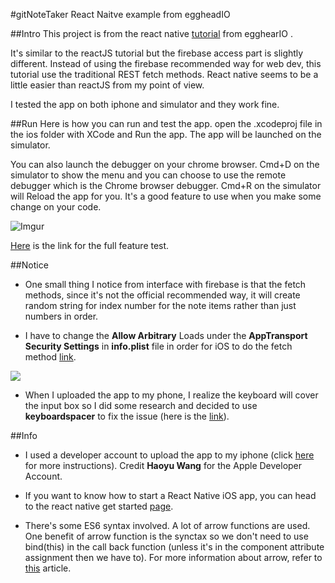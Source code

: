 
#gitNoteTaker React Naitve example from eggheadIO

##Intro
This project is from the react native [tutorial](https://egghead.io/courses/react-native-fundamentals) from egghearIO .

It's similar to the reactJS tutorial but the firebase access part is slightly different. Instead of using the firebase recommended way for web dev, this tutorial use the traditional REST fetch methods. React native seems to be a little easier than reactJS from my point of view. 

I tested the app on both iphone and simulator and they work fine. 

##Run
Here is how you can run and test the app. open the .xcodeproj file in the ios folder with XCode and Run the app. The app will be launched on the simulator. 

You can also launch the debugger on your chrome browser. Cmd+D on the simulator to show the menu and you can choose to use the remote debugger which is the Chrome browser debugger. Cmd+R on the simulator will Reload the app for you. It's a good feature to use when you make some change on your code. 

![Imgur](http://i.imgur.com/JqURUoT.gif)


[Here](https://youtu.be/zVtSmmIdCC8) is the link for the full feature test. 


##Notice
* One small thing I notice from interface with firebase is that the fetch methods, since it's not the official recommended way, it will create random string for index number for the note items rather than just numbers in order.

* I have to change the **Allow Arbitrary** Loads under the **AppTransport Security Settings** in **info.plist** file in order for iOS to do the fetch method 
[link](http://stackoverflow.com/questions/31254725/transport-security-has-blocked-a-cleartext-http).


![](http://i.stack.imgur.com/LqXFE.png)

* When I uploaded the app to my phone, I realize the keyboard will cover the input box so I did some research and decided to use **keyboardspacer** to fix the issue (here is the [link](https://github.com/Andr3wHur5t/react-native-keyboard-spacer)).


##Info
* I used a developer account to upload the app to my iphone (click [here](https://github.com/qizhong19920114/React_Redux_Study/blob/master/gitNoteTaker_iOS/Instruction.md) for more instructions). Credit **Haoyu Wang** for the Apple Developer Account. 

* If you want to know how to start a React Native iOS app, you can head to the react native get started [page](https://facebook.github.io/react-native/docs/getting-started.html).

* There's some ES6 syntax involved. A lot of arrow functions are used. One benefit of arrow function is the synctax so we don't need to use bind(this) in the call back function (unless it's in the component attribute assignment then we have to). For more information about arrow, refer to [this](http://exploringjs.com/es6/ch_arrow-functions.html) article. 












